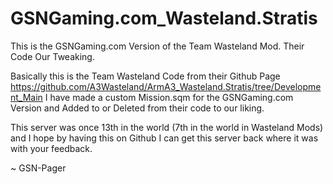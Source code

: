 GSNGaming.com_Wasteland.Stratis
===============================
This is the GSNGaming.com Version of the Team Wasteland Mod. Their Code Our Tweaking.

Basically this is the Team Wasteland Code from their Github Page https://github.com/A3Wasteland/ArmA3_Wasteland.Stratis/tree/Development_Main I have made a custom Mission.sqm for the GSNGaming.com Version and Added to or Deleted from their code to our liking.

This server was once 13th in the world (7th in the world in Wasteland Mods) and I hope by having this on Github I can get this server back where it was with your feedback.

~ GSN-Pager

